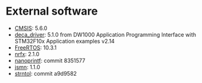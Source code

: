 # External software

- [CMSIS](https://github.com/ARM-software/CMSIS_5): 5.6.0
- [deca_driver](https://www.decawave.com/software/): 5.1.0 from DW1000 Application Programming Interface with STM32F10x Application examples v2.14
- [FreeRTOS](https://github.com/FreeRTOS/FreeRTOS-Kernel): 10.3.1
- [nrfx](https://github.com/NordicSemiconductor/nrfx): 2.1.0
- [nanoprintf](https://github.com/charlesnicholson/nanoprintf): commit 8351577
- [jsmn](https://github.com/zserge/jsmn): 1.1.0
- [strntol](https://github.com/axboe/fio/blob/master/lib/strntol.c): commit a9d9582

